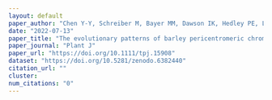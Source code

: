 ```yaml
---
layout: default
paper_author: "Chen Y-Y, Schreiber M, Bayer MM, Dawson IK, Hedley PE, Lei L, Akhunov A, Liu C, Smith KP, Muehlbauer GJ, Steffenson BJ, Morrell PL, Waugh R, Russell JR"
date: "2022-07-13"
paper_title: "The evolutionary patterns of barley pericentromeric chromosome regions, as shaped by linkage disequilibrium and domestication"
paper_journal: "Plant J"
paper_url: "https://doi.org/10.1111/tpj.15908"
dataset: "https://doi.org/10.5281/zenodo.6382440"
citation_url: ""
cluster:
num_citations: "0"
---
```

